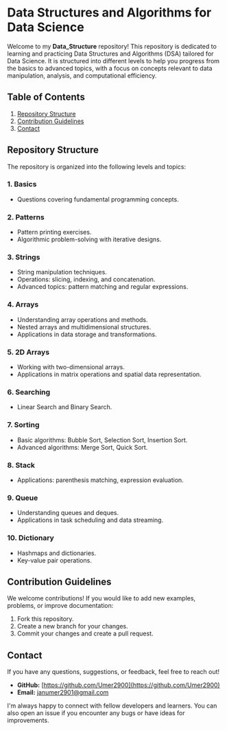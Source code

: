 # Data Structures and Algorithms for Data Science

Welcome to my **Data_Structure** repository! This repository is dedicated to learning and practicing Data Structures and Algorithms (DSA) tailored for Data Science. It is structured into different levels to help you progress from the basics to advanced topics, with a focus on concepts relevant to data manipulation, analysis, and computational efficiency.

## Table of Contents
1. [Repository Structure](#repository-structure)
2. [Contribution Guidelines](#contribution-guidelines)
3. [Contact](#contact)

## Repository Structure

The repository is organized into the following levels and topics:

### 1. Basics
- Questions covering fundamental programming concepts.

### 2. Patterns
- Pattern printing exercises.
- Algorithmic problem-solving with iterative designs.

### 3. Strings
- String manipulation techniques.
- Operations: slicing, indexing, and concatenation.
- Advanced topics: pattern matching and regular expressions.

### 4. Arrays
- Understanding array operations and methods.
- Nested arrays and multidimensional structures.
- Applications in data storage and transformations.

### 5. 2D Arrays
- Working with two-dimensional arrays.
- Applications in matrix operations and spatial data representation.

### 6. Searching
- Linear Search and Binary Search.

### 7. Sorting
- Basic algorithms: Bubble Sort, Selection Sort, Insertion Sort.
- Advanced algorithms: Merge Sort, Quick Sort.

### 8. Stack
- Applications: parenthesis matching, expression evaluation.

### 9. Queue
- Understanding queues and deques.
- Applications in task scheduling and data streaming.

### 10. Dictionary
- Hashmaps and dictionaries.
- Key-value pair operations.



## Contribution Guidelines

We welcome contributions! If you would like to add new examples, problems, or improve documentation:

1. Fork this repository.
2. Create a new branch for your changes.
3. Commit your changes and create a pull request.


## Contact

If you have any questions, suggestions, or feedback, feel free to reach out!

- **GitHub:** [https://github.com/Umer2900](https://github.com/Umer2900)
- **Email:** [janumer2901@gmail.com](mailto:janumer2901@gmail.com)

I'm always happy to connect with fellow developers and learners. You can also open an issue if you encounter any bugs or have ideas for improvements.

